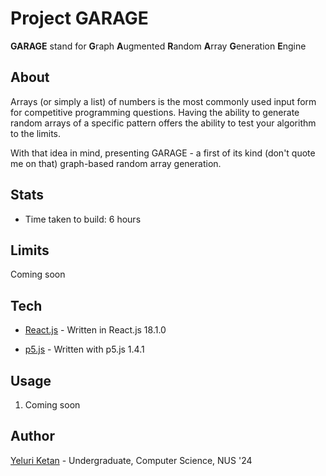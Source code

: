 # Project GARAGE

**GARAGE** stand for **G**raph **A**ugmented **R**andom **A**rray **G**eneration **E**ngine

## About

Arrays (or simply a list) of numbers is the most commonly used input form for competitive programming questions. Having the ability to generate random arrays of a specific pattern offers the ability to test your algorithm to the limits.

With that idea in mind, presenting GARAGE - a first of its kind (don't quote me on that) graph-based random array generation.

## Stats

- Time taken to build: 6 hours

## Limits

Coming soon

## Tech

- [React.js]() - Written in React.js 18.1.0

- [p5.js](https://p5js.org/) - Written with p5.js 1.4.1

## Usage

1. Coming soon

## Author

[Yeluri Ketan](https://github.com/YeluriKetan) - Undergraduate, Computer Science, NUS '24
